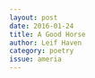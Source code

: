 ```yaml
---
layout: post 
date: 2016-01-24
title: A Good Horse
author: Leif Haven
category: poetry
issue: ameria
---
```

